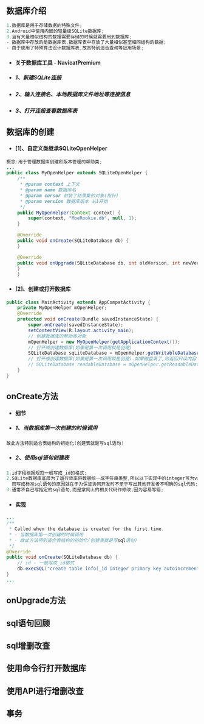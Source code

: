 ## 数据库介绍

```java
1.数据库是用于存储数据的特殊文件;
2.Android中使用内嵌的轻量级SQLite数据库;
3.当有大量相似结构的数据需要存储的时候就需要用到数据库;
- 数据库中存放的是数据库表,数据库表中存放了大量相似甚至相同结构的数据;
- 由于使用了特殊算法设计数据库表,故其特别适合查询等应用场景;
```

* #### 关于数据库工具 - NavicatPremium
* ##### 1、新建SQLite连接
* ##### 2、输入连接名、本地数据库文件地址等连接信息
* ##### 3、打开连接查看数据库表

## 数据库的创建

* #### \[1\]、自定义类继承SQLiteOpenHelper

```java
概念:用于管理数据库创建和版本管理的帮助类;
...
public class MyOpenHelper extends SQLiteOpenHelper {
    /**
     * @param context 上下文
     * @param name 数据库名
     * @param cursor 封装了结果集的对象(指针)
     * @param version 数据库版本 从1开始
     */
    public MyOpenHelper(Context context) {
        super(context, "MoeRookie.db", null, 1);
    }

    @Override
    public void onCreate(SQLiteDatabase db) {
    }

    @Override
    public void onUpgrade(SQLiteDatabase db, int oldVersion, int newVersion) {
    }
    }
```

* #### \[2\]、创建或打开数据库

```java
public class MainActivity extends AppCompatActivity {
    private MyOpenHelper mOpenHelper;
    @Override
    protected void onCreate(Bundle savedInstanceState) {
        super.onCreate(savedInstanceState);
        setContentView(R.layout.activity_main);
        // 创建数据库的帮助类对象
        mOpenHelper = new MyOpenHelper(getApplicationContext());
        // 打开或创建数据库(如果是第一次调用就是创建)
        SQLiteDatabase sqLiteDatabase = mOpenHelper.getWritableDatabase();
        // 打开或创建数据库(如果是第一次调用就是创建).如果磁盘满了,则返回只读内容
        // SQLiteDatabase readableDatabase = mOpenHelper.getReadableDatabase();
    }
}
```

## onCreate方法

* #### 细节
* ##### 1、当数据库第一次创建的时候调用

```java
故此方法特别适合表结构的初始化(创建表就是写sql语句)
```

* ##### 2、使用sql语句创建表

```java
1.id字段根据规范一般写成_id的格式;
2.SQLite数据库底层为了运行效率将数据统一成字符串类型,所以以下实现中的integer可为varchar、name的长度实际上也不受限制,
  而写成标准sql语句的原因就在于为保证协同开发时不至于写出其他开发者不明确的sql代码;
3.通常不自己写指定的sql语句,而是拿网上的相关代码作修改,因为容易写错;
```

* #### 实现

```java
...
/**
 * Called when the database is created for the first time.
 * - 当数据库第一次创建的时候调用
 * - 故此方法特别适合表结构的初始化(创建表就是写sql语句)
 */
@Override
public void onCreate(SQLiteDatabase db) {
    // id - 一般写成_id格式
    db.execSQL("create table info(_id integer primary key autoincrement,name varchar(20))");
}
...
```

## onUpgrade方法

## sql语句回顾

## sql增删改查

## 使用命令行打开数据库

## 使用API进行增删改查

## 事务



